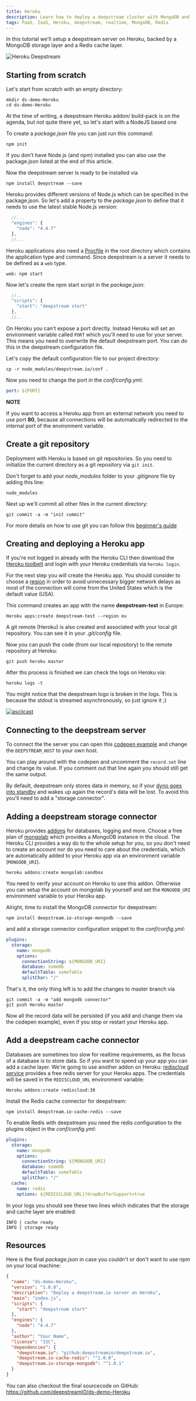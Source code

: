 ```yaml
---
title: Heroku
description: Learn how to deploy a deepstream cluster with MongoDB and Redis on Heroku
tags: PaaS, IaaS, Heroku, deepstream, realtime, MongoDB, Redis
---
```


In this tutorial we'll setup a deepstream server on Heroku, backed by
a MongoDB storage layer and a Redis cache layer.

![Heroku Deepstream](heroku-deepstream.png)

## Starting from scratch
Let's start from scratch with an empty directory:

```shell
mkdir ds-demo-Heroku
cd ds-demo-Heroku
```

At the time of writing, a deepstream Heroku addon/ build-pack is on the agenda, but not quite there yet, so let's start with a NodeJS based one

To create a _package.json_ file you can just run this command:

```shell
npm init
```

If you don't have Node.js (and npm) installed you can also use the package.json listed at the end of this article.

Now the deepstream server is ready to be installed via

```shell
npm install deepstream --save
```

Heroku provides different versions of Node.js which can be specified in the package.json. So let's add a property to the _package.json_ to define that it needs to use the latest stable Node.js version:

```javascript
  //...
  "engines": {
    "node": "4.4.7"
  },
  //...
```

Heroku applications also need a [Procfile](https://devcenter.Heroku.com/articles/procfile) in the root directory which contains the application type and command. Since deepstream is a server it needs to be defined as a `web` type.

```
web: npm start
```

Now let's create the npm start script in the _package.json_:

```javascript
  //..
  "scripts": {
    "start": "deepstream start"
  },
  //..
```

On Heroku you can't expose a port directly. Instead Heroku will set an environment variable called `PORT` which you'll need to use for your server. This means you need to overwrite the default deepstream port. You can do this in the deepstream configuration file.

Let's copy the default configuration file to our project directory:

```shell
cp -r node_modules/deepstream.io/conf .
```

Now you need to change the port in the _conf/config.yml_:

```yaml
port: ${PORT}
```

__NOTE__

If you want to access a Heroku app from an external network you need to use port **80**, because all connections will be automatically redirected to the internal port of the environment variable.

## Create a git repository

Deployment with Heroku is based on git repositories. So you need to initialize
the current directory as a git repository via `git init`.

Don't forget to add your *node_modules* folder to your _.gitignore_ file by adding this line:

```
node_modules
```

Next up we'll commit all other files in the current directory:

```shell
git commit -a -m "init commit"
```

For more details on how to use git you can follow this [beginner's guide](https://rogerdudler.github.io/git-guide)

## Creating and deploying a Heroku app

If you're not logged in already with the Heroku CLI then download
the [Heroku toolbelt](https://toolbelt.Heroku.com/)
and login with your Heroku credentials via `heroku login`.

For the next step you will create the Heroku app. You should consider to choose a [region](https://devcenter.Heroku.com/articles/regions) in order to avoid unnecessary bigger network delays as most of the connection will come from the United States which is the default value (USA).

This command creates an app with the name **deepstream-test** in Europe:


```shell
Heroku apps:create deepstream-test --region eu
```

A git remote (Heroku) is also created and associated with your local git repository. You can see it in your _.git/config_ file.

Now you can push the code (from our local repository) to the remote repository at Heroku:

```shell
git push heroku master
```

After ths process is finished we can check the logs on Heroku via:

```
heroku logs -t
```

You might notice that the deepstream logo is broken in the logs. This
is because the stdout is streamed asynchronously, so just ignore it ;)

[![asciicast](https://asciinema.org/a/1vu68mmlip64a408i7mxzryis.png)](https://asciinema.org/a/1vu68mmlip64a408i7mxzryis)

## Connecting to the deepstream server

To connect the the server you can open this [codepen example](http://codepen.io/timaschew/pen/RRrzjg?editors=1010) and change the `DEEPSTREAM_HOST` to your own host.

You can play around with the codepen and uncomment the `record.set` line and change its value. If you comment out that line again you should still get the same output.

By default, deepstream only stores data in memory, so if your [dyno goes into standby](https://devcenter.Heroku.com/articles/free-dyno-hours) and wakes up again the record's data will be lost. To avoid this you'll need to add a "storage connector".

## Adding a deepstream storage connector

Heroku provides [addons](https://elements.Heroku.com/addons) for databases, logging and more. Choose a free plan of [mongolab](https://elements.Heroku.com/addons/mongolab) which provides a MongoDB instance in the cloud. The Heroku CLI provides a way do to the whole setup for you, so you don't need to create an account nor do you need to care about the credentials, which are automatically added to your Heroku app via an environment variable
(`MONGODB_URI`).

```shell
heroku addons:create mongolab:sandbox
```

You need to verify your account on Heroku to use this addon. Otherwise you can
setup the account on mongolab by yourself and set the `MONGODB_URI` environment variable to your Heroku app.

Alright, time to install the MongoDB connector for deepstream:

```shell
npm install deepstream.io-storage-mongodb --save
```

and add a storage connector configuration snippet to the _conf/config.yml_:

```yaml
plugins:
  storage:
    name: mongodb
    options:
      connectionString: ${MONGODB_URI}
      database: someDb
      defaultTable: someTable
      splitChar: "/"
```

That's it, the only thing left is to add the changes to master branch via

```shell
git commit -a -m "add mongodb connector"
git push Heroku master
```

Now all the record data will be persisted (if you add and change them via the codepen example), even if you stop or restart your Heroku app.

## Add a deepstream cache connector

Databases are sometimes too slow for realtime requirements, as the focus of a database is to store data. So if you want to speed up your app you can add a cache layer.
We're going to use another addon on Heroku: [rediscloud service](https://elements.Heroku.com/addons/rediscloud) provides a free redis server for your Heroku apps. The credentials will be saved in the `REDISCLOUD_URL` environment variable:

```shell
Heroku addons:create rediscloud:30
```

Install the Redis cache connector for deepstream:

```shell
npm install deepstream.io-cache-redis --save
```

To enable Redis with deepstream you need the redis configuration to the plugins
object in the _conf/config.yml_:

```yaml
plugins:
  storage:
    name: mongodb
    options:
      connectionString: ${MONGODB_URI}
      database: someDb
      defaultTable: someTable
      splitChar: "/"
  cache:
    name: redis
    options: ${REDISCLOUD_URL}?dropBufferSupport=true
```

In your logs you should see these two lines which indicates that the storage and cache layer are enabled:

```
INFO | cache ready
INFO | storage ready
```

## Resources

Here is the final _package.json_ in case you couldn't or don't want to use npm
on your local machine:

```json
{
  "name": "ds-demo-Heroku",
  "version": "1.0.0",
  "description": "Deploy a deepstream.io server on Heroku",
  "main": "index.js",
  "scripts": {
    "start": "deepstream start"
  },
  "engines": {
    "node": "4.4.7"
  },
  "author": "Your Name",
  "license": "ISC",
  "dependencies": {
    "deepstream.io": "github:deepstreamio/deepstream.io",
    "deepstream.io-cache-redis": "^1.0.0",
    "deepstream.io-storage-mongodb": "^1.0.1"
  }
}
```

You can also checkout the final sourcecode on GitHub: https://github.com/deepstreamIO/ds-demo-Heroku
